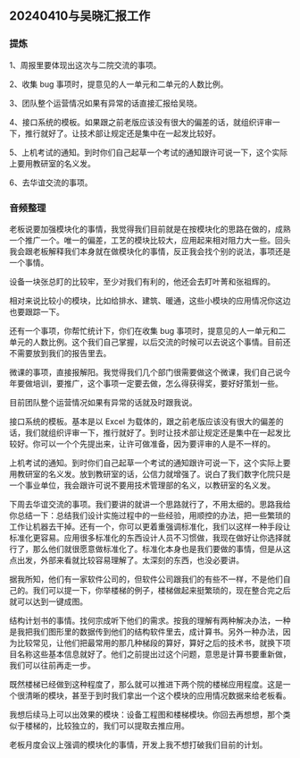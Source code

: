 ## 20240410与吴晓汇报工作

### 提炼

1、周报里要体现出这次与二院交流的事项。

2、收集 bug 事项时，提意见的人一单元和二单元的人数比例。

3、团队整个运营情况如果有异常的话直接汇报给吴晓。

4、接口系统的模板。如果跟之前老版应该没有很大的偏差的话，就组织评审一下，推行就好了。让技术部让规定还是集中在一起发比较好。

5、上机考试的通知。到时你们自己起草一个考试的通知跟许可说一下，这个实际上要用教研室的名义发。

6、去华谊交流的事项。

### 音频整理

老板说要加强模块化的事情，我觉得我们目前就是在按模块化的思路在做的，成熟一个推广一个。唯一的偏差，工艺的模块比较大，应用起来相对阻力大一些。回头我会跟老板解释我们本身就在做模块化的事情，反正我会找个别的说法，事项还是一个事情。

设备一块张总盯的比较牢，至少对我们有利的，他还会去盯叶菁和张祖辉的。

相对来说比较小的模块，比如给排水、建筑、暖通，这些小模块的应用情况你这边也要跟踪一下。

还有一个事项，你帮忙统计下，你们在收集 bug 事项时，提意见的人一单元和二单元的人数比例。这个我们自己掌握，以后交流的时候可以去说这个事情。目前还不需要放到我们的报告里去。

微课的事项，直接报解阳。我觉得我们几个部门很需要做这个微课，我们自己说今年要做培训，要推广，这个事项一定要去做，怎么得获得奖，要好好策划一些。

目前团队整个运营情况如果有异常的话就及时跟我说。

接口系统的模板。基本是以 Excel 为载体的，跟之前老版应该没有很大的偏差的话，我们就组织评审一下，推行就好了。到时让技术部让规定还是集中在一起发比较好。你可以一个个先提出来，让许可做准备，因为要评审的人是不一样的。

上机考试的通知。到时你们自己起草一个考试的通知跟许可说一下，这个实际上要用教研室的名义发。放到教研室的话，公信力就增强了。说白了我们数字化院只是一个事业单位，我会跟许可说不要用技术管理部的名义，以教研室的名义发。

下周去华谊交流的事项。我们要讲的就讲一个思路就行了，不用太细的。思路我给你总结一下：总结我们设计实施过程中的一些经验，用顺控的办法，把一些繁琐的工作让机器去干掉。还有一个，你可以更着重强调标准化，我们以这样一种手段让标准化更容易。应用很多标准化的东西设计人员不习惯做，我现在做好让你选择就行了，那么他们就很愿意做标准化了。标准化本身也是我们要做的事情，但是从这点出发，外部来看就比较容易理解了。太深刻的东西，也没必要讲。

据我所知，他们有一家软件公司的，但软件公司跟我们的有些不一样，不是他们自己的。我们可以提一下，你举楼梯的例子，楼梯做起来挺繁琐的，现在整合完之后就可以达到一键成图。

结构计划书的事情。找何宗成听下他们的需求。按我的理解有两种解决办法，一种是我把我们图形里的数据传到他们的结构软件里去，成计算书。另外一种办法，因为比较常见，让他们把最常用的那几种梯段的算好，算好之后的技术书，就换下项目名称这些基本信息就好了。他们之前提出过这个问题，意思是计算书要重新做，我们可以往前再走一步。

既然楼梯已经做到这种程度了，那么就可以推进下两个院的楼梯应用程度。这是一个很清晰的模块，甚至于到时我们拿出一个这个模块的应用情况数据来给老板看。

我想后续马上可以出效果的模块：设备工程图和楼梯模块。你回去再想想，那个类似于楼梯的，比较独立的，我们可以提取去推应用。

老板月度会议上强调的模块化的事情，开发上我不想打破我们目前的计划。

